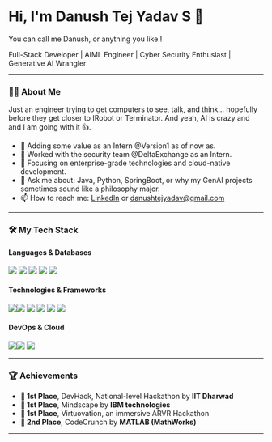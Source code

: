 # Hi, I'm Danush Tej Yadav S 👋
You can call me Danush, or anything you like !

Full-Stack Developer | AIML Engineer | Cyber Security Enthusiast | Generative AI Wrangler

---

### 👨‍💻 About Me

Just an engineer trying to get computers to see, talk, and think... hopefully before they get closer to IRobot or Terminator. And yeah, AI is crazy and and I am going with it 👍.

- 🔭 Adding some value as an Intern @Version1 as of now as.
- 🔐 Worked with the security team @DeltaExchange as an Intern.
- 🌱 Focusing on enterprise-grade technologies and cloud-native development.
- 💬 Ask me about: Java, Python, SpringBoot, or why my GenAI projects sometimes sound like a philosophy major.
- 📫 How to reach me: [LinkedIn](https://linkedin.com/in/danush-tej-yadav-s/) or danushtejyadav@gmail.com
---

### 🛠️ My Tech Stack

#### Languages & Databases
<img src="https://img.shields.io/badge/Java-007396?style=for-the-badge&logo=java&logoColor=white"> <img src="https://img.shields.io/badge/Python-3776AB?style=for-the-badge&logo=python&logoColor=white">
<img src="https://img.shields.io/badge/SQL-4479A1?style=for-the-badge&logo=postgresql&logoColor=white">
<img src="https://img.shields.io/badge/MongoDB-47A248?style=for-the-badge&logo=mongodb&logoColor=white">
<img src="https://img.shields.io/badge/PostgreSQL-336791?style=for-the-badge&logo=postgresql&logoColor=white">

#### Technologies & Frameworks
<img src="https://img.shields.io/badge/SpringBoot-6DB33F?style=for-the-badge&logo=spring&logoColor=white"><img src="https://img.shields.io/badge/Django-092E20?style=for-the-badge&logo=django&logoColor=white">
<img src="https://img.shields.io/badge/Flask-000000?style=for-the-badge&logo=flask&logoColor=white">
<img src="https://img.shields.io/badge/React-61DAFB?style=for-the-badge&logo=react&logoColor=black">
<img src="https://img.shields.io/badge/Hibernate-59666C?style=for-the-badge&logo=hibernate&logoColor=white">
<img src="https://img.shields.io/badge/Junit5-25A162?style=for-the-badge&logo=junit5&logoColor=white">

#### DevOps & Cloud
<img src="https://img.shields.io/badge/Amazon_AWS-232F3E?style=for-the-badge&logo=amazon-aws&logoColor=white"><img src="https://img.shields.io/badge/Docker-2496ED?style=for-the-badge&logo=docker&logoColor=white">
<img src="https://img.shields.io/badge/Git-F05032?style=for-the-badge&logo=git&logoColor=white">

---

### 🏆 Achievements

- **🥇 1st Place**, DevHack, National-level Hackathon by **IIT Dharwad**
- **🥇 1st Place**, Mindscape by **IBM technologies**
- **🥇 1st Place**, Virtuovation, an immersive ARVR Hackathon
- **🥈 2nd Place**, CodeCrunch by **MATLAB (MathWorks)**

---
